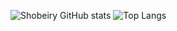 ![Shobeiry GitHub stats](https://github-readme-stats.vercel.app/api?username=shobeiry&show_icons=true&theme=default&count_private=true&include_all_commits=true&line_height=33)
![Top Langs](https://github-readme-stats.vercel.app/api/top-langs/?username=shobeiry&card_width=495)
